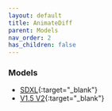 ```yaml
---
layout: default
title: AnimateDiff
parent: Models
nav_order: 2
has_children: false
---
```



### Models

- [SDXL](https://huggingface.co/guoyww/animatediff/blob/main/mm_sdxl_v10_beta.ckpt){:target="_blank"}
- [V1.5 V2](https://huggingface.co/guoyww/animatediff/blob/main/mm_sd_v15_v2.ckpt){:target="_blank"}

